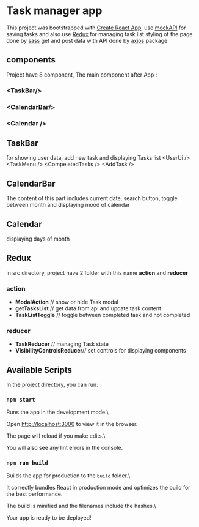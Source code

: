 
# Task manager app

 

This project was bootstrapped with [Create React App](https://github.com/facebook/create-react-app).
use [mockAPI](https://mockapi.io) for saving tasks
and also use [Redux](https://redux.js.org/) for managing task list
styling of the page done by [sass](https://sass-lang.com/)
get and post data with API done by [axios](https://www.npmjs.com/package/axios) package
## components
Project have 8 component, The main component after App :
### &lt;TaskBar/>
### &lt;CalendarBar/>
### &lt;Calendar  />

## TaskBar
for showing user data, add new task and displaying Tasks list
&lt;UserUi  /> 
&lt;TaskMenu  />
&lt;CompeletedTasks  />
&lt;AddTask  />

## CalendarBar
The content of this part includes current date, search button, toggle between month and displaying mood of calendar

## Calendar
displaying days of month

## Redux
in src directory, project have 2 folder with this name **action** and **reducer**
### action

 - **ModalAction** // show or hide Task modal
 - **getTasksList** // get data from api and update task content
 - **TaskListToggle** // toggle between completed task and not completed

  ### reducer 
  

 - **TaskReducer** // managing Task state
 - **VisibilityControlsReducer**// set controls for displaying components

## Available Scripts

  

In the project directory, you can run:

  

### `npm start`

  

Runs the app in the development mode.\

Open [http://localhost:3000](http://localhost:3000) to view it in the browser.

  

The page will reload if you make edits.\

You will also see any lint errors in the console.
### `npm run build`

  

Builds the app for production to the `build` folder.\

It correctly bundles React in production mode and optimizes the build for the best performance.

  

The build is minified and the filenames include the hashes.\

Your app is ready to be deployed!
